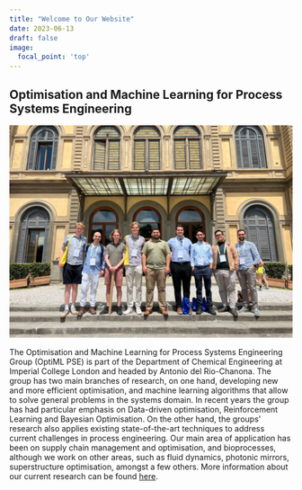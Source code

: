 ```yaml
---
title: "Welcome to Our Website"
date: 2023-06-13
draft: false
image: 
  focal_point: 'top'
---
```


## **Opti**misation and **M**achine **L**earning for **P**rocess **S**ystems **E**ngineering

![Group photo](featured.jpg)

The Optimisation and Machine Learning for Process Systems Engineering Group (OptiML PSE) is part of the Department of Chemical Engineering at Imperial College London and headed by Antonio del Rio-Chanona.
The group has two main branches of research, on one hand, developing new and more efficient optimisation, and machine learning algorithms that allow to solve general problems in the systems domain. In recent years the group has had particular emphasis on Data-driven optimisation, Reinforcement Learning and Bayesian Optimisation. On the other hand, the groups’ research also applies existing state-of-the-art techniques to address current challenges in process engineering. Our main area of application has been on supply chain management and optimisation, and bioprocesses, although we work on other areas, such as fluid dynamics, photonic mirrors, superstructure optimisation, amongst a few others.
More information about our current research can be found [here](https://optimalpse.github.io/research/).
